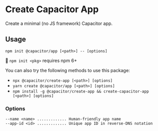 # Create Capacitor App

Create a minimal (no JS framework) Capacitor app.

## Usage

```
npm init @capacitor/app [<path>] -- [options]
```

:memo: `npm init <pkg>` requires npm 6+

You can also try the following methods to use this package:

- `npx @capacitor/create-app [<path>] [options]`
- `yarn create @capacitor/app [<path>] [options]`
- `npm install -g @capacitor/create-app && create-capacitor-app [<path>] [options]`

### Options

```
--name <name> ............. Human-friendly app name
--app-id <id> ............. Unique app ID in reverse-DNS notation
```
